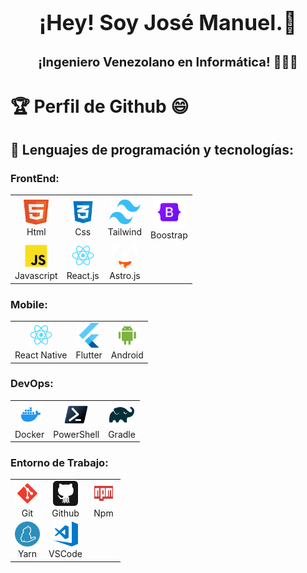 # <p align="center"><span style="font-size: 34px;">¡Hey! Soy José Manuel.👋</span></p>
## <p align="center"><span style="font-size: 20px;">¡Ingeniero Venezolano en Informática! 👨🏻‍💻</span></p>

# 🏆 Perfil de Github 😄

## 🔨 Lenguajes de programación y tecnologías:

### FrontEnd:
<table>
  <tr>
    <td align="center"><img src="src/image/html.png" alt="html" width="40" height="40"><br>Html</td>
    <td align="center"><img src="src/image/css.png" alt="css" width="40" height="40"><br>Css</td>
    <td align="center"><img src="src/image/tailwind.png" alt="tailwind" width="50" height="40"><br>Tailwind</td>
    <td align="center"><img src="src/image/bootstrap.png" alt="bootstrap" width="50" height="50"><br>Boostrap</td>
  </tr>
  <tr>
    <td align="center"><img src="src/image/javascript.png" alt="javascript" width="40" height="40"><br>Javascript</td>
    <td align="center"><img src="src/image/react.png" alt="react" width="40" height="40"><br>React.js</td>
    <td align="center"><img src="src/image/astro.png" alt="astro" width="40" height="40"><br>Astro.js</td>
  </tr>
</table>

### Mobile:
<table>
  <tr>
    <td align="center"><img src="src/image/react.png" alt="react-native" width="40" height="40"><br>React Native</td>
    <td align="center"><img src="src/image/flutter.png" alt="flutter" width="40" height="40"><br>Flutter</td>
    <td align="center"><img src="src/image/android.svg" alt="android" width="40" height="40"><br>Android</td>
  </tr>
</table>

### DevOps:
<table>
  <tr>
    <td align="center"><img src="src/image/docker.svg" alt="docker" width="40" height="40"><br>Docker</td>
    <td align="center"><img src="src/image/powershell.svg" alt="powershell" width="40" height="40"><br>PowerShell</td>
    <td align="center"><img src="src/image/gradle.svg" alt="gradle" width="40" height="40"><br>Gradle</td>
  </tr>
</table>

### Entorno de Trabajo:
<table>
  <tr>
    <td align="center"><img src="src/image/Git.svg" alt="git" width="40" height="40"><br>Git</td>
    <td align="center"><img src="src/image/GitHub.svg" alt="github" width="40" height="40"><br>Github</td>
    <td align="center"><img src="src/image/npm.svg" alt="npm" width="40" height="40"><br>Npm</td>
  </tr>
  <tr>
    <td align="center"><img src="src/image/yarn.svg" alt="yarn" width="40" height="40"><br>Yarn</td>
    <td align="center"><img src="src/image/VSCode.svg" alt="vscode" width="40" height="40"><br>VSCode</td>
  </tr>
</table>

